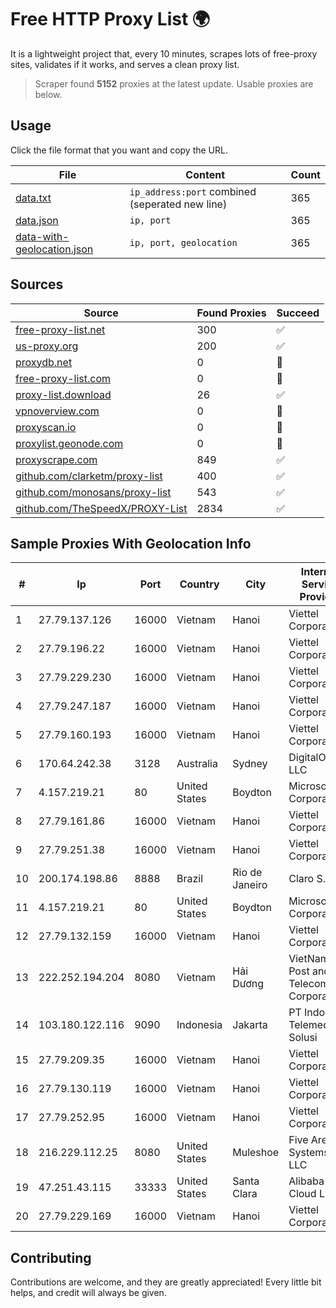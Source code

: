 
# Free HTTP Proxy List 🌍

It is a lightweight project that, every 10 minutes, scrapes lots of free-proxy sites, validates if it works, and serves a clean proxy list.


> Scraper found **5152** proxies at the latest update. Usable proxies are below.

## Usage

Click the file format that you want and copy the URL.


|File|Content|Count|
|----|-------|-----|
|[data.txt](https://raw.githubusercontent.com/themiralay/Proxy-List-World/master/data.txt)|`ip_address:port` combined (seperated new line)|365|
|[data.json](https://raw.githubusercontent.com/themiralay/Proxy-List-World/master/data.json)|`ip, port`|365|
|[data-with-geolocation.json](https://raw.githubusercontent.com/themiralay/Proxy-List-World/master/data-with-geolocation.json)|`ip, port, geolocation`|365|

## Sources

|Source|Found Proxies|Succeed|
|------|-------------|-------|
|[free-proxy-list.net](https://free-proxy-list.net)|300|✅|
|[us-proxy.org](https://www.us-proxy.org)|200|✅|
|[proxydb.net](http://proxydb.net)|0|🚫|
|[free-proxy-list.com](https://free-proxy-list.com/?page=&port=&type%5B%5D=http&type%5B%5D=https&up_time=0&search=Search)|0|🚫|
|[proxy-list.download](https://www.proxy-list.download/HTTP)|26|✅|
|[vpnoverview.com](https://vpnoverview.com/privacy/anonymous-browsing/free-proxy-servers)|0|🚫|
|[proxyscan.io](https://www.proxyscan.io)|0|🚫|
|[proxylist.geonode.com](https://proxylist.geonode.com/api/proxy-list?limit=300&page=1&sort_by=lastChecked&sort_type=desc&protocols=http,https)|0|🚫|
|[proxyscrape.com](https://api.proxyscrape.com/v2/?request=displayproxies&protocol=http&timeout=10000&country=all&ssl=all&anonymity=all)|849|✅|
|[github.com/clarketm/proxy-list](https://raw.githubusercontent.com/clarketm/proxy-list/master/proxy-list-raw.txt)|400|✅|
|[github.com/monosans/proxy-list](https://raw.githubusercontent.com/monosans/proxy-list/main/proxies/http.txt)|543|✅|
|[github.com/TheSpeedX/PROXY-List](https://raw.githubusercontent.com/TheSpeedX/PROXY-List/master/http.txt)|2834|✅|


## Sample Proxies With Geolocation Info

|#|Ip|Port|Country|City|Internet Service Provider|
|-|--|----|-------|----|-------------------------|
|1|27.79.137.126|16000|Vietnam|Hanoi|Viettel Corporation|
|2|27.79.196.22|16000|Vietnam|Hanoi|Viettel Corporation|
|3|27.79.229.230|16000|Vietnam|Hanoi|Viettel Corporation|
|4|27.79.247.187|16000|Vietnam|Hanoi|Viettel Corporation|
|5|27.79.160.193|16000|Vietnam|Hanoi|Viettel Corporation|
|6|170.64.242.38|3128|Australia|Sydney|DigitalOcean, LLC|
|7|4.157.219.21|80|United States|Boydton|Microsoft Corporation|
|8|27.79.161.86|16000|Vietnam|Hanoi|Viettel Corporation|
|9|27.79.251.38|16000|Vietnam|Hanoi|Viettel Corporation|
|10|200.174.198.86|8888|Brazil|Rio de Janeiro|Claro S.A|
|11|4.157.219.21|80|United States|Boydton|Microsoft Corporation|
|12|27.79.132.159|16000|Vietnam|Hanoi|Viettel Corporation|
|13|222.252.194.204|8080|Vietnam|Hải Dương|VietNam Post and Telecom Corporation|
|14|103.180.122.116|9090|Indonesia|Jakarta|PT Indo Telemedia Solusi|
|15|27.79.209.35|16000|Vietnam|Hanoi|Viettel Corporation|
|16|27.79.130.119|16000|Vietnam|Hanoi|Viettel Corporation|
|17|27.79.252.95|16000|Vietnam|Hanoi|Viettel Corporation|
|18|216.229.112.25|8080|United States|Muleshoe|Five Area Systems, LLC|
|19|47.251.43.115|33333|United States|Santa Clara|Alibaba Cloud LLC|
|20|27.79.229.169|16000|Vietnam|Hanoi|Viettel Corporation|



## Contributing

Contributions are welcome, and they are greatly appreciated! Every
little bit helps, and credit will always be given.

